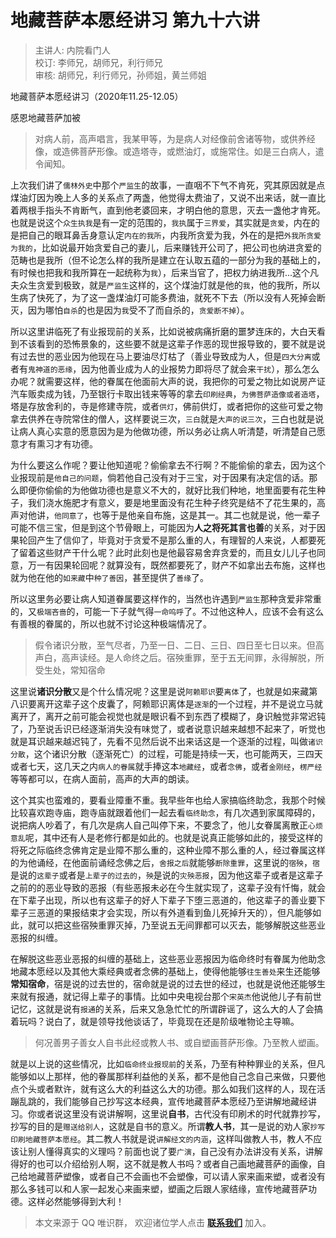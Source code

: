 # 地藏菩萨本愿经讲习 第九十六讲

> 主讲人: 内院看门人 <br />
> 校订: 李师兄，胡师兄，利行师兄 <br />
> 审核: 胡师兄，利行师兄，孙师姐，黄兰师姐 <br />

地藏菩萨本愿经讲习（2020年11.25-12.05）

感恩地藏菩萨加被

> 对病人前，高声唱言，我某甲等，为是病人对经像前舍诸等物，或供养经像，或造佛菩萨形像。或造塔寺，或燃油灯，或施常住。如是三白病人，遣令闻知。

上次我们讲了`儒林外史`中那个`严监生`的故事，一直咽不下气不肯死，究其原因就是点煤油灯因为晚上人多的关系点了两盏，他觉得太费油了，又说不出来话，就一直比着两根手指头不肯断气，直到他老婆回来，才明白他的意思，灭去一盏他才肯死。也就是说这个`众生执我`是有一定的范围的，`我执`属于`三界爱`，其实就是`贪爱`，内在的是把自己的眼耳鼻舌身意认定`内在的我所`，内我所贪爱为我，外在的是把`外我所贪爱为我的`，比如说最开始贪爱自己的妻儿，后来赚钱开公司了，把公司也纳进贪爱的范畴也是我所（但不论怎么样的我所是建立在认取五蕴的一部分为我的基础上的，有时候也把我和我所算在一起统称为`我`），后来当官了，把权力纳进我所...这个凡夫众生贪爱到极致，就是`严监生`这样的，这个煤油灯就是他的`我`，他的我所，所以生病了快死了，为了这一盏煤油灯可能多费油，就死不下去（所以没有人死掉会断灭，因为哪怕`自杀`的也是因为`我`受不了而自杀的，`贪爱断不掉`）。

所以这里讲临死了有业报现前的关系，比如说被病痛折磨的噩梦连床的，大白天看到不该看到的恐怖景象的，这些要不就是这辈子作恶的现世报导致的，要不就是说有过去世的恶业因为他现在马上要油尽灯枯了（善业导致成为人，但是`四大分离`或者有`鬼神道的恶缘`，因为他善业成为人的业报势力即将尽了就会来`干扰`），那么怎么办呢？就需要这样，他的眷属在他面前大声的说，我把你的可爱之物比如说房产证汽车贩卖成为钱，乃至银行卡取出钱来等等的拿去`印刷经典`，`为佛菩萨造像或者造塔`，塔是存放舍利的，寺是修建寺院，或者`供灯`，佛前供灯，或者把你的这些可爱之物拿去供养在寺院常住的僧人，这样要说三次，`三白`就是`大声的说三次`，三白也就是说让病人真心实意的愿意因为是为他做功德，所以务必让病人听清楚，听清楚自己愿意才有熏习才有功德。

为什么要这么作呢？要让他知道呢？偷偷拿去不行啊？不能偷偷的拿去，因为这个业报现前是`他自己的问题`，倘若他自己没有对于三宝，对于因果有决定信的话。那么即便你偷偷的为他做功德也是意义不大的，就好比我们种地，地里面要有花生种子，我们浇水施肥才有意义，要是地里面没有花生种子终究是结不了花生果的，高声对他讲，`他同意了`，也等于是他亲自布施，这是其一。其二也就是说，他一辈子可能不信三宝，但是到这个节骨眼上，可能因为**人之将死其言也善**的关系，对于因果轮回产生了信仰了，毕竟对于贪爱不是那么重的人，有理智的人来说，人都要死了留着这些财产干什么呢？此时此刻也是他最容易舍弃贪爱的，而且女儿儿子也同意，万一有因果轮回呢？就算没有，既然都要死了，财产不如拿出去布施，这样也就为他在他的`如来藏`中`种了善因`，甚至提供了`善缘`了。

所以这里务必要让病人知道眷属要这样作的，当然也许遇到`严监生`那种贪爱非常重的，又`极端吝啬`的，可能一下子就气得`一命呜呼`了。不过他这种人，应该不会有这么有善根的眷属的，所以也就不讨论这种极端情况了。

> 假令诸识分散，至气尽者，乃至一日、二日、三日、四日至七日以来。但高声白，高声读经。是人命终之后。宿殃重罪，至于五无间罪，永得解脱，所受生处，常知宿命

这里说**诸识分散**又是个什么情况呢？这里是说`阿赖耶识`要`离体`了，也就是如来藏第八识要离开这辈子这个皮囊了，阿赖耶识离体是`逐渐`的一个过程，并不是说立马就离开了，离开之前可能会视觉也就是眼识看不到东西了模糊了，身识触觉非常迟钝了，乃至说舌识已经逐渐消失没有味觉了，或者说意识越来越想不起来了，听觉也就是耳识越来越迟钝了，先看不见然后说不出来话这是一个逐渐的过程，叫做`诸识分散`，这个诸识分散（逐渐死亡）的过程，可能是持续一天，也可能两天，三四天或者七天，这几天之内`病人的眷属`就手捧这本`地藏经`，或者`念佛`，或者`金刚经`，`楞严经`等等都可以，在病人面前，高声的大声的朗读。

这个其实也蛮难的，要看业障重不重。我早些年也给人家搞临终助念，我那个时候比较喜欢跑寺庙，跑寺庙就跟着他们一起去看`临终助念`，有几次遇到家属障碍的，说把病人吵着了，有几次是病人自己叫停下来，不要念了，他儿女眷属离散正`心烦意乱`呢，其中还有人是老修行都是如此的。也就是说真正能够如此的，接受这样的将死之际临终念佛肯定是业障不那么重的，这种业障不那么重的人，经过眷属这样的为他诵经，在他面前诵经念佛之后，`舍报之后`就能够`断除重罪`，这里说的`宿殃`，`宿`是说的`这辈子`或者是`上辈子的过去的`，`殃`是说的`灾殃恶报`，因为他这辈子或者是这辈子之前的的恶业导致的恶报（有些恶报未必在今生就实现了，这辈子没有忏悔，就会在下辈子出现，所以也有这辈子的好人下辈子下堕三恶道的，他这辈子的善业要下辈子三恶道的果报结束才会实现，所以有外道看到鱼儿死掉升天的），但凡能够如此，就可以把这些宿殃重罪灭掉，乃至说五无间罪都可以灭去，能够解脱这些恶业恶报的纠缠。

在解脱这些恶业恶报的纠缠的基础上，这些恶业恶报因为临命终时有眷属为他助念地藏本愿经以及其他大乘经典或者念佛的基础上，使得他能够`往生善处`来生还能够**常知宿命**，宿是说的过去世的，宿命就是说的过去世的经过，也就是说他还能够生来就有报通，就记得上辈子的事情。比如中央电视台那个`宋英杰`他说他儿子有前世记忆，这就是说有`报通`的关系，后来又急急忙忙的所谓辟谣了，这么大的人了会搞着玩吗？说白了，就是领导找他谈话了，毕竟现在还是阶级唯物论主导嘛。

> 何况善男子善女人自书此经或教人书、或自塑画菩萨形像。乃至教人塑画。

就是以上说的这些情况，比如`临命终业报现前`的关系，乃至有种种罪业的关系，但凡能够如以上那样，他的眷属那样利益他的关系，都不是他自己念自己来做，只要他点个头或者默许，就有这么大的利益这么大的功德。那么如我们这样的人，现在活蹦乱跳的，我们能够自己抄写这本经典，宣传地藏菩萨本愿经乃至讲解地藏经讲习。你或者说这里没有说讲解啊，这里说**自书**，古代没有印刷术的时代就靠抄写，抄写的目的是`赠送给别人`，这就是自书的意义。所谓**教人书**，其一是说的劝人家`抄写印刷地藏菩萨本愿经`。其二教人书就是说`讲解经文的内涵`，这样叫做教人书，教人不应该让别人懂得真实的义理吗？前面也说了要`广演`，自己没有办法讲没有关系，讲解得好的也可以介绍给别人啊，这不就是教人书吗？或者自己画地藏菩萨的画像，自己给地藏菩萨塑像，或者自己不会画也不会塑像，可以请人家来画来塑，或者没有那么多钱可以和人家一起发心来画来塑，塑画之后跟人家结缘，宣传地藏菩萨功德。这样必然能够得到大利！

> 本文来源于 QQ 唯识群， 欢迎诸位学人点击 **[联系我们](https://mp.weixin.qq.com/s/lZCfWjmLjgNR165Tx4_bCQ)** 加入。
